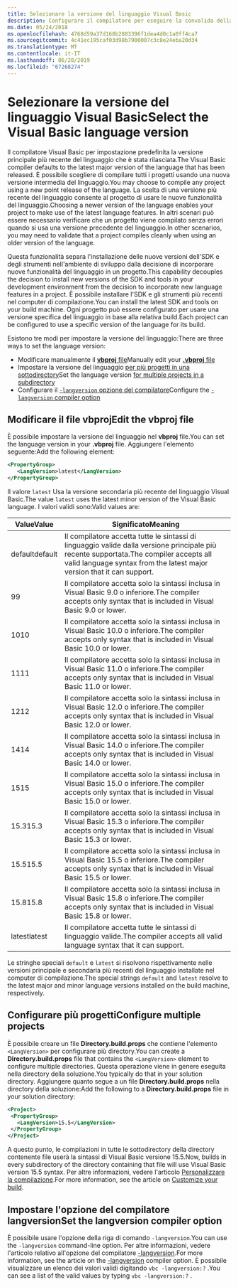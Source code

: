 ```yaml
---
title: Selezionare la versione del linguaggio Visual Basic
description: Configurare il compilatore per eseguire la convalida della sintassi usando una specifica versione del compilatore.
ms.date: 05/24/2018
ms.openlocfilehash: 4768d59a37d168b2883396f1dea4d0c1a0ff4ca7
ms.sourcegitcommit: 4c41ec195caf03d98b7900007c3c8e24eba20d34
ms.translationtype: MT
ms.contentlocale: it-IT
ms.lasthandoff: 06/20/2019
ms.locfileid: "67268274"
---
```

# <a name="select-the-visual-basic-language-version"></a><span data-ttu-id="73457-103">Selezionare la versione del linguaggio Visual Basic</span><span class="sxs-lookup"><span data-stu-id="73457-103">Select the Visual Basic language version</span></span>

<span data-ttu-id="73457-104">Il compilatore Visual Basic per impostazione predefinita la versione principale più recente del linguaggio che è stata rilasciata.</span><span class="sxs-lookup"><span data-stu-id="73457-104">The Visual Basic compiler defaults to the latest major version of the language that has been released.</span></span> <span data-ttu-id="73457-105">È possibile scegliere di compilare tutti i progetti usando una nuova versione intermedia del linguaggio.</span><span class="sxs-lookup"><span data-stu-id="73457-105">You may choose to compile any project using a new point release of the language.</span></span> <span data-ttu-id="73457-106">La scelta di una versione più recente del linguaggio consente al progetto di usare le nuove funzionalità del linguaggio.</span><span class="sxs-lookup"><span data-stu-id="73457-106">Choosing a newer version of the language enables your project to make use of the latest language features.</span></span> <span data-ttu-id="73457-107">In altri scenari può essere necessario verificare che un progetto viene compilato senza errori quando si usa una versione precedente del linguaggio.</span><span class="sxs-lookup"><span data-stu-id="73457-107">In other scenarios, you may need to validate that a project compiles cleanly when using an older version of the language.</span></span>

<span data-ttu-id="73457-108">Questa funzionalità separa l'installazione delle nuove versioni dell'SDK e degli strumenti nell'ambiente di sviluppo dalla decisione di incorporare nuove funzionalità del linguaggio in un progetto.</span><span class="sxs-lookup"><span data-stu-id="73457-108">This capability decouples the decision to install new versions of the SDK and tools in your development environment from the decision to incorporate new language features in a project.</span></span> <span data-ttu-id="73457-109">È possibile installare l'SDK e gli strumenti più recenti nel computer di compilazione.</span><span class="sxs-lookup"><span data-stu-id="73457-109">You can install the latest SDK and tools on your build machine.</span></span> <span data-ttu-id="73457-110">Ogni progetto può essere configurato per usare una versione specifica del linguaggio in base alla relativa build.</span><span class="sxs-lookup"><span data-stu-id="73457-110">Each project can be configured to use a specific version of the language for its build.</span></span>

<span data-ttu-id="73457-111">Esistono tre modi per impostare la versione del linguaggio:</span><span class="sxs-lookup"><span data-stu-id="73457-111">There are three ways to set the language version:</span></span>

- <span data-ttu-id="73457-112">Modificare manualmente il [ **vbproj** file](#edit-the-vbproj-file)</span><span class="sxs-lookup"><span data-stu-id="73457-112">Manually edit your [**.vbproj** file](#edit-the-vbproj-file)</span></span>
- <span data-ttu-id="73457-113">Impostare la versione del linguaggio [per più progetti in una sottodirectory](#configure-multiple-projects)</span><span class="sxs-lookup"><span data-stu-id="73457-113">Set the language version [for multiple projects in a subdirectory](#configure-multiple-projects)</span></span>
- <span data-ttu-id="73457-114">Configurare il [ `-langversion` opzione del compilatore](#set-the-langversion-compiler-option)</span><span class="sxs-lookup"><span data-stu-id="73457-114">Configure the [`-langversion` compiler option](#set-the-langversion-compiler-option)</span></span>

## <a name="edit-the-vbproj-file"></a><span data-ttu-id="73457-115">Modificare il file vbproj</span><span class="sxs-lookup"><span data-stu-id="73457-115">Edit the vbproj file</span></span>

<span data-ttu-id="73457-116">È possibile impostare la versione del linguaggio nel **vbproj** file.</span><span class="sxs-lookup"><span data-stu-id="73457-116">You can set the language version in your **.vbproj** file.</span></span> <span data-ttu-id="73457-117">Aggiungere l'elemento seguente:</span><span class="sxs-lookup"><span data-stu-id="73457-117">Add the following element:</span></span>

```xml
<PropertyGroup>
   <LangVersion>latest</LangVersion>
</PropertyGroup>
```

<span data-ttu-id="73457-118">Il valore `latest` Usa la versione secondaria più recente del linguaggio Visual Basic.</span><span class="sxs-lookup"><span data-stu-id="73457-118">The value `latest` uses the latest minor version of the Visual Basic language.</span></span> <span data-ttu-id="73457-119">I valori validi sono:</span><span class="sxs-lookup"><span data-stu-id="73457-119">Valid values are:</span></span>

|<span data-ttu-id="73457-120">Value</span><span class="sxs-lookup"><span data-stu-id="73457-120">Value</span></span>|<span data-ttu-id="73457-121">Significato</span><span class="sxs-lookup"><span data-stu-id="73457-121">Meaning</span></span>|
|------------|-------------|
|<span data-ttu-id="73457-122">default</span><span class="sxs-lookup"><span data-stu-id="73457-122">default</span></span>|<span data-ttu-id="73457-123">Il compilatore accetta tutte le sintassi di linguaggio valide dalla versione principale più recente supportata.</span><span class="sxs-lookup"><span data-stu-id="73457-123">The compiler accepts all valid language syntax from the latest major version that it can support.</span></span>|
|<span data-ttu-id="73457-124">9</span><span class="sxs-lookup"><span data-stu-id="73457-124">9</span></span>|<span data-ttu-id="73457-125">Il compilatore accetta solo la sintassi inclusa in Visual Basic 9.0 o inferiore.</span><span class="sxs-lookup"><span data-stu-id="73457-125">The compiler accepts only syntax that is included in Visual Basic 9.0 or lower.</span></span>|
|<span data-ttu-id="73457-126">10</span><span class="sxs-lookup"><span data-stu-id="73457-126">10</span></span>|<span data-ttu-id="73457-127">Il compilatore accetta solo la sintassi inclusa in Visual Basic 10.0 o inferiore.</span><span class="sxs-lookup"><span data-stu-id="73457-127">The compiler accepts only syntax that is included in Visual Basic 10.0 or lower.</span></span>|
|<span data-ttu-id="73457-128">11</span><span class="sxs-lookup"><span data-stu-id="73457-128">11</span></span>|<span data-ttu-id="73457-129">Il compilatore accetta solo la sintassi inclusa in Visual Basic 11.0 o inferiore.</span><span class="sxs-lookup"><span data-stu-id="73457-129">The compiler accepts only syntax that is included in Visual Basic 11.0 or lower.</span></span>|
|<span data-ttu-id="73457-130">12</span><span class="sxs-lookup"><span data-stu-id="73457-130">12</span></span>|<span data-ttu-id="73457-131">Il compilatore accetta solo la sintassi inclusa in Visual Basic 12.0 o inferiore.</span><span class="sxs-lookup"><span data-stu-id="73457-131">The compiler accepts only syntax that is included in Visual Basic 12.0 or lower.</span></span>|
|<span data-ttu-id="73457-132">14</span><span class="sxs-lookup"><span data-stu-id="73457-132">14</span></span>|<span data-ttu-id="73457-133">Il compilatore accetta solo la sintassi inclusa in Visual Basic 14.0 o inferiore.</span><span class="sxs-lookup"><span data-stu-id="73457-133">The compiler accepts only syntax that is included in Visual Basic 14.0 or lower.</span></span>|
|<span data-ttu-id="73457-134">15</span><span class="sxs-lookup"><span data-stu-id="73457-134">15</span></span>|<span data-ttu-id="73457-135">Il compilatore accetta solo la sintassi inclusa in Visual Basic 15.0 o inferiore.</span><span class="sxs-lookup"><span data-stu-id="73457-135">The compiler accepts only syntax that is included in Visual Basic 15.0 or lower.</span></span>|
|<span data-ttu-id="73457-136">15.3</span><span class="sxs-lookup"><span data-stu-id="73457-136">15.3</span></span>|<span data-ttu-id="73457-137">Il compilatore accetta solo la sintassi inclusa in Visual Basic 15.3 o inferiore.</span><span class="sxs-lookup"><span data-stu-id="73457-137">The compiler accepts only syntax that is included in Visual Basic 15.3 or lower.</span></span>|
|<span data-ttu-id="73457-138">15.5</span><span class="sxs-lookup"><span data-stu-id="73457-138">15.5</span></span>|<span data-ttu-id="73457-139">Il compilatore accetta solo la sintassi inclusa in Visual Basic 15.5 o inferiore.</span><span class="sxs-lookup"><span data-stu-id="73457-139">The compiler accepts only syntax that is included in Visual Basic 15.5 or lower.</span></span>|
|<span data-ttu-id="73457-140">15.8</span><span class="sxs-lookup"><span data-stu-id="73457-140">15.8</span></span>|<span data-ttu-id="73457-141">Il compilatore accetta solo la sintassi inclusa in Visual Basic 15.8 o inferiore.</span><span class="sxs-lookup"><span data-stu-id="73457-141">The compiler accepts only syntax that is included in Visual Basic 15.8 or lower.</span></span>|
|<span data-ttu-id="73457-142">latest</span><span class="sxs-lookup"><span data-stu-id="73457-142">latest</span></span>|<span data-ttu-id="73457-143">Il compilatore accetta tutte le sintassi di linguaggio valide.</span><span class="sxs-lookup"><span data-stu-id="73457-143">The compiler accepts all valid language syntax that it can support.</span></span>|

<span data-ttu-id="73457-144">Le stringhe speciali `default` e `latest` si risolvono rispettivamente nelle versioni principale e secondaria più recenti del linguaggio installate nel computer di compilazione.</span><span class="sxs-lookup"><span data-stu-id="73457-144">The special strings `default` and `latest` resolve to the latest major and minor language versions installed on the build machine, respectively.</span></span>

## <a name="configure-multiple-projects"></a><span data-ttu-id="73457-145">Configurare più progetti</span><span class="sxs-lookup"><span data-stu-id="73457-145">Configure multiple projects</span></span>

<span data-ttu-id="73457-146">È possibile creare un file **Directory.build.props** che contiene l'elemento `<LangVersion>` per configurare più directory.</span><span class="sxs-lookup"><span data-stu-id="73457-146">You can create a **Directory.build.props** file that contains the `<LangVersion>` element to configure multiple directories.</span></span> <span data-ttu-id="73457-147">Questa operazione viene in genere eseguita nella directory della soluzione.</span><span class="sxs-lookup"><span data-stu-id="73457-147">You typically do that in your solution directory.</span></span> <span data-ttu-id="73457-148">Aggiungere quanto segue a un file **Directory.build.props** nella directory della soluzione:</span><span class="sxs-lookup"><span data-stu-id="73457-148">Add the following to a **Directory.build.props** file in your solution directory:</span></span>

```xml
<Project>
 <PropertyGroup>
   <LangVersion>15.5</LangVersion>
 </PropertyGroup>
</Project>
```

<span data-ttu-id="73457-149">A questo punto, le compilazioni in tutte le sottodirectory della directory contenente file userà la sintassi di Visual Basic versione 15.5.</span><span class="sxs-lookup"><span data-stu-id="73457-149">Now, builds in every subdirectory of the directory containing that file will use Visual Basic version 15.5 syntax.</span></span> <span data-ttu-id="73457-150">Per altre informazioni, vedere l'articolo [Personalizzare la compilazione](/visualstudio/msbuild/customize-your-build).</span><span class="sxs-lookup"><span data-stu-id="73457-150">For more information, see the article on [Customize your build](/visualstudio/msbuild/customize-your-build).</span></span>

## <a name="set-the-langversion-compiler-option"></a><span data-ttu-id="73457-151">Impostare l'opzione del compilatore langversion</span><span class="sxs-lookup"><span data-stu-id="73457-151">Set the langversion compiler option</span></span>

<span data-ttu-id="73457-152">È possibile usare l'opzione della riga di comando `-langversion`.</span><span class="sxs-lookup"><span data-stu-id="73457-152">You can use the `-langversion` command-line option.</span></span> <span data-ttu-id="73457-153">Per altre informazioni, vedere l'articolo relativo all'opzione del compilatore [-langversion](../reference/command-line-compiler/langversion.md).</span><span class="sxs-lookup"><span data-stu-id="73457-153">For more information, see the article on the [-langversion](../reference/command-line-compiler/langversion.md) compiler option.</span></span> <span data-ttu-id="73457-154">È possibile visualizzare un elenco dei valori validi digitando `vbc -langversion:?` .</span><span class="sxs-lookup"><span data-stu-id="73457-154">You can see a list of the valid values by typing  `vbc -langversion:?` .</span></span>
